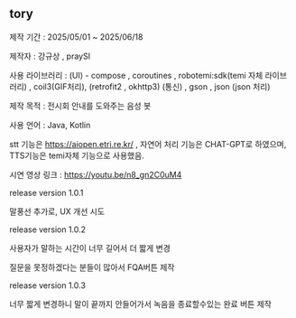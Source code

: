 tory
---

제작 기간 : 2025/05/01 ~ 2025/06/18

제작자 : 강규상 , praySI

사용 라이브러리 : (UI) - compose , coroutines , robotemi:sdk(temi 자체 라이브러리) , coil3(GIF처리), (retrofit2 , okhttp3) (통신) , gson , json (json 처리)

제작 목적 : 전시회 안내를 도와주는 음성 봇

사용 언어 : Java, Kotlin

stt 기능은 https://aiopen.etri.re.kr/ , 자연어 처리 기능은 CHAT-GPT로 하였으며, TTS기능은 temi자체 기능으로 사용했음.

시연 영상 링크 : https://youtu.be/n8_gn2C0uM4

release version 1.0.1

말풍선 추가로, UX 개선 시도

release version 1.0.2

사용자가 말하는 시간이 너무 길어서 더 짧게 변경

질문을 못정하겠다는 분들이 많아서 FQA버튼 제작

release version 1.0.3

너무 짧게 변경하니 말이 끝까지 안들어가서 녹음을 종료할수있는 완료 버튼 제작
